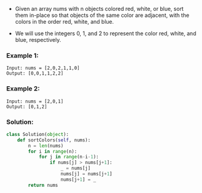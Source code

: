 - Given an array nums with n objects colored red, white, or blue, sort them in-place so that objects of the same color are adjacent, with the colors in the order red, white, and blue.

- We will use the integers 0, 1, and 2 to represent the color red, white, and blue, respectively.

### Example 1:
```
Input: nums = [2,0,2,1,1,0]
Output: [0,0,1,1,2,2]
```

### Example 2:
```
Input: nums = [2,0,1]
Output: [0,1,2]
```

### Solution: 
```python
class Solution(object):
    def sortColors(self, nums):
        n = len(nums)
        for i in range(n):
            for j in range(n-i-1):
                if nums[j] > nums[j+1]:
                    _ = nums[j]
                    nums[j] = nums[j+1]
                    nums[j+1] = _
        return nums
```